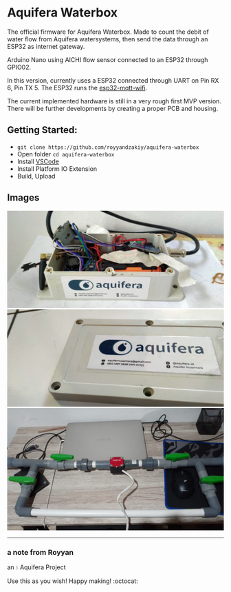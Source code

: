 # Aquifera Waterbox

The official firmware for Aquifera Waterbox. Made to count the debit of water flow from Aquifera watersystems, then send the data through an ESP32 as internet gateway.

Arduino Nano using AICHI flow sensor connected to an ESP32 through GPIO02.

In this version, currently uses a ESP32 connected through UART on Pin RX 6, Pin TX 5. The ESP32 runs the [esp32-mqtt-wifi](https://github.com/royyandzakiy/esp32-mqtt-wifi).

The current implemented hardware is still in a very rough first MVP version. There will be further developments by creating a proper PCB and housing.

## Getting Started:

- `git clone https://github.com/royyandzakiy/aquifera-waterbox`
- Open folder `cd aquifera-waterbox`
- Install [VSCode](https://www.arduino.cc/en/main/software)
- Install Platform IO Extension
- Build, Upload

## Images

![](docs/waterbox-1.jpeg)
![](docs/waterbox-2.jpeg)
![](docs/waterbox-3.jpeg)

---

### a note from Royyan

an :droplet: Aquifera Project

Use this as you wish! Happy making! :octocat:
